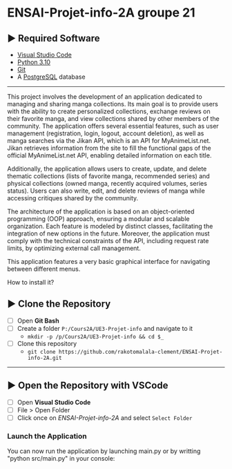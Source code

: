 # ENSAI-Projet-info-2A groupe 21

## :arrow_forward: Required Software

- [Visual Studio Code](https://code.visualstudio.com/)
- [Python 3.10](https://www.python.org/)
- [Git](https://git-scm.com/)
- A [PostgreSQL](https://www.postgresql.org/) database

---

This project involves the development of an application dedicated to managing and sharing manga collections. Its main goal is to provide users with the ability to create personalized collections, exchange reviews on their favorite manga, and view collections shared by other members of the community. The application offers several essential features, such as user management (registration, login, logout, account deletion), as well as manga searches via the Jikan API, which is an API for MyAnimeList.net. Jikan retrieves information from the site to fill the functional gaps of the official MyAnimeList.net API, enabling detailed information on each title.

Additionally, the application allows users to create, update, and delete thematic collections (lists of favorite manga, recommended series) and physical collections (owned manga, recently acquired volumes, series status). Users can also write, edit, and delete reviews of manga while accessing critiques shared by the community.

The architecture of the application is based on an object-oriented programming (OOP) approach, ensuring a modular and scalable organization. Each feature is modeled by distinct classes, facilitating the integration of new options in the future. Moreover, the application must comply with the technical constraints of the API, including request rate limits, by optimizing external call management.

This application features a very basic graphical interface for navigating between different menus.

How to install it?

## :arrow_forward: Clone the Repository

- [ ] Open **Git Bash**
- [ ] Create a folder `P:/Cours2A/UE3-Projet-info` and navigate to it
  - `mkdir -p /p/Cours2A/UE3-Projet-info && cd $_`
- [ ] Clone this repository
  - `git clone https://github.com/rakotomalala-clement/ENSAI-Projet-info-2A.git`

---

## :arrow_forward: Open the Repository with VSCode

- [ ] Open **Visual Studio Code**
- [ ] File > Open Folder
- [ ] Click once on *ENSAI-Projet-info-2A* and select `Select Folder`

### Launch the Application

You can now run the application by launching main.py or by writting "python src/main.py" in your console:

